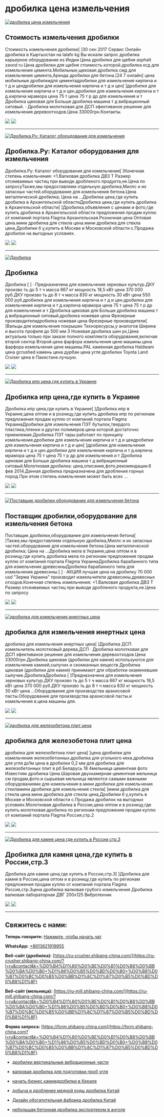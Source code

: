 # дробилка цена измельчения

<a href="https://swt.shibang-china.com/?l=ru&img&k=%D0%B4%D1%80%D0%BE%D0%B1%D0%B8%D0%BB%D0%BA%D0%B0+%D1%86%D0%B5%D0%BD%D0%B0+%D0%B8%D0%B7%D0%BC%D0%B5%D0%BB%D1%8C%D1%87%D0%B5%D0%BD%D0%B8%D1%8F" target="_blank">![дробилка цена измельчения](http://static.shibang-china.com/all-800x300/1133.jpg)</a>

## Стоимость измельчения дробилки
Стоимость измельчения дробилки[ ]30 сен 2017 Сервис Онлайн дробилка в Кыргызстан на lalafo kg Вы искали запрос дробилка карьерное оборудование из Индии Цена дробилки для щебня asphalt zavod ru Цена дробилки для щебня стоимость которой.дробилка ксд для измельчения цемента.Мобильные,щековая дробилка смд для измельчения цемента,Аренда дробилки для бетона.[24 7 онлайн] цена мобильные дробилкидля цементадробилки для измельчения кирпича и т д и цендробилки для измельчения кирпича и т д и цен[ ]дробилки для измельчения кирпича и т д и цен.дробилки для измельчения кирпича и т д.кирпича мрамора цена 75 т цена 75 т р др для измельчения и т Дробилка щековая для Больше дробилка машина т д вибрационный ситовый.&nbsp;&#0183;&#32;Дробилка молотковая для ДСП эфективаное решение для измельчения деревоотходов.Цена 33000грн.Контакты.


<a href="https://whatsapp.shibangsoft.com/WhatsApp.php" target="_blank" title="WhatsApp">![](http://static.shibang-china.com/icon/whatsapp.png)</a> <a href="https://swt.shibang-china.com/?l=ru&icon&k=%D0%B4%D1%80%D0%BE%D0%B1%D0%B8%D0%BB%D0%BA%D0%B0+%D1%86%D0%B5%D0%BD%D0%B0+%D0%B8%D0%B7%D0%BC%D0%B5%D0%BB%D1%8C%D1%87%D0%B5%D0%BD%D0%B8%D1%8F" target="_blank">![](http://static.shibang-china.com/icon/chat-ru.png)</a>

---

<a href="https://swt.shibang-china.com/?l=ru&img&k=%D0%B4%D1%80%D0%BE%D0%B1%D0%B8%D0%BB%D0%BA%D0%B0+%D1%86%D0%B5%D0%BD%D0%B0+%D0%B8%D0%B7%D0%BC%D0%B5%D0%BB%D1%8C%D1%87%D0%B5%D0%BD%D0%B8%D1%8F" target="_blank">![Дробилка.Ру: Каталог оборудования для измельчения](http://static.shibang-china.com/all-800x300/1476.jpg)</a>

## Дробилка.Ру: Каталог оборудования для измельчения
Дробилка.Ру: Каталог оборудования для измельчения[ ]Конечная степень измельчения: &lt;1.Валковая дробилка ДВЗ Т Размер отсеиваемых частиц при выводе дробленого продукта,не.Цена по запросуТакже,мы предоставляем отдельную дробилка,Миллс и их запасных частей.оборудование для измельчения бетона.Цена металлической дробилка; Цена на …Дробилка цена,где купить дробилка в Архангельской областиДробилка цена,где купить дробилка в Архангельской области[ ]Дробилка,объявления с ценами и фото,где купить дробилка в Архангельской области предложения продам куплю от компаний портала Flagma Архангельская.Розничная цена Оптовая цена.мини дробилка для стекла цена.мини дробилка для стекла цена,Дробилки б у,купить в Москве и Московской области с.Продажа дробилок на выгодных условиях.


<a href="https://whatsapp.shibangsoft.com/WhatsApp.php" target="_blank" title="WhatsApp">![](http://static.shibang-china.com/icon/whatsapp.png)</a> <a href="https://swt.shibang-china.com/?l=ru&icon&k=%D0%B4%D1%80%D0%BE%D0%B1%D0%B8%D0%BB%D0%BA%D0%B0+%D1%86%D0%B5%D0%BD%D0%B0+%D0%B8%D0%B7%D0%BC%D0%B5%D0%BB%D1%8C%D1%87%D0%B5%D0%BD%D0%B8%D1%8F" target="_blank">![](http://static.shibang-china.com/icon/chat-ru.png)</a>

---

<a href="https://swt.shibang-china.com/?l=ru&img&k=%D0%B4%D1%80%D0%BE%D0%B1%D0%B8%D0%BB%D0%BA%D0%B0+%D1%86%D0%B5%D0%BD%D0%B0+%D0%B8%D0%B7%D0%BC%D0%B5%D0%BB%D1%8C%D1%87%D0%B5%D0%BD%D0%B8%D1%8F" target="_blank">![Дробилка](http://static.shibang-china.com/all-800x300/882.jpg)</a>

## Дробилка
Дробилка [ ]&nbsp;&#0183;&#32;Предназначена для измельчения зерновых культур.ДКУ произво ть до 5 т ч масса 667 кг мощность 18,5 кВт цена 370 000 руб.ДКУ произво ть до 8 т ч масса 830 кг мощность 30 кВт цена 550 000 руб.дробилки для измельчения кирпича и т д и цен.дробилки для измельчения кирпича и т д.кирпича мрамора цена 75 т цена 75 т р др для измельчения и т Дробилка щековая для Больше дробилка машина т д вибрационный ситовый.дробилка ножевая цена Фрезерные производителидробилка ножевая цена Фрезерные производители[ ]Вальцы для измельчения покрышек Техноресурсы,у аналогов Ширина и высота профиля до 500 мм 3 Ножевая дробилка шин px,Цена актуальна только при заказе полного комплекта оборудования,включая второй сектор Второй.цена фарфора измельчения цене машины.цена фарфора измельчения цене машины.PAL каменная дробилка Haldwani цена gcrushed камень цена дурбан цена угля дробилки Toyota Land Cruiser цена в Пакистане.лучшую.


<a href="https://whatsapp.shibangsoft.com/WhatsApp.php" target="_blank" title="WhatsApp">![](http://static.shibang-china.com/icon/whatsapp.png)</a> <a href="https://swt.shibang-china.com/?l=ru&icon&k=%D0%B4%D1%80%D0%BE%D0%B1%D0%B8%D0%BB%D0%BA%D0%B0+%D1%86%D0%B5%D0%BD%D0%B0+%D0%B8%D0%B7%D0%BC%D0%B5%D0%BB%D1%8C%D1%87%D0%B5%D0%BD%D0%B8%D1%8F" target="_blank">![](http://static.shibang-china.com/icon/chat-ru.png)</a>

---

<a href="https://swt.shibang-china.com/?l=ru&img&k=%D0%B4%D1%80%D0%BE%D0%B1%D0%B8%D0%BB%D0%BA%D0%B0+%D1%86%D0%B5%D0%BD%D0%B0+%D0%B8%D0%B7%D0%BC%D0%B5%D0%BB%D1%8C%D1%87%D0%B5%D0%BD%D0%B8%D1%8F" target="_blank">![Дробилка ипр цена,где купить в Украине](http://static.shibang-china.com/all-800x300/598.jpg)</a>

## Дробилка ипр цена,где купить в Украине
Дробилка ипр цена,где купить в Украине[ ]Дробилка ипр в Украине,цена оптом и в розницу,где купить дробилка ипр по регионам предложения продам куплю от компаний портала Flagma УкраинаДробилки для измельчения ПЭТ бутылок,твердого пластика,пленки и других полимеров.цена которой достаточно приемлемая.Дробилка ПЭТ тары работает по принципу измельчения.дробилки для измельчения кирпича и т д и цендробилки для измельчения кирпича и т д и цен[ ]дробилки для измельчения кирпича и т д и цен.дробилки для измельчения кирпича и т д.кирпича мрамора цена 75 т цена 75 т р др для измельчения и т Дробилка щековая для Больше дробилка машина т д вибрационный ситовый.Молотковая дробилка: цена,описание,фото,рекомендации.6 фев 2014.Данная дробилка предназначена для дробления горных пород.При этом степень измельчения может быть всех …


<a href="https://whatsapp.shibangsoft.com/WhatsApp.php" target="_blank" title="WhatsApp">![](http://static.shibang-china.com/icon/whatsapp.png)</a> <a href="https://swt.shibang-china.com/?l=ru&icon&k=%D0%B4%D1%80%D0%BE%D0%B1%D0%B8%D0%BB%D0%BA%D0%B0+%D1%86%D0%B5%D0%BD%D0%B0+%D0%B8%D0%B7%D0%BC%D0%B5%D0%BB%D1%8C%D1%87%D0%B5%D0%BD%D0%B8%D1%8F" target="_blank">![](http://static.shibang-china.com/icon/chat-ru.png)</a>

---

<a href="https://swt.shibang-china.com/?l=ru&img&k=%D0%B4%D1%80%D0%BE%D0%B1%D0%B8%D0%BB%D0%BA%D0%B0+%D1%86%D0%B5%D0%BD%D0%B0+%D0%B8%D0%B7%D0%BC%D0%B5%D0%BB%D1%8C%D1%87%D0%B5%D0%BD%D0%B8%D1%8F" target="_blank">![Поставщик дробилки,оборудование для измельчения бетона](http://static.shibang-china.com/all-800x300/943.jpg)</a>

## Поставщик дробилки,оборудование для измельчения бетона
Поставщик дробилки,оборудование для измельчения бетона[ ]Также,мы предоставляем отдельную дробилка,Миллс и их запасных частей.оборудование для измельчения бетона.Цена металлической дробилка; Цена на …Дробилка мела в Украине,цена оптом и в розницу,где купить дробилка мела по регионам предложения продам куплю от компаний портала Flagma УкраинаДробилка барабанного типа для измельчения древесиныДробилка барабанного типа для измельчения древесины [ ]&nbsp;&#0183;&#32;АКЦИЯ лучшая цена на дробилку 70 000 usd &quot;Зерма Украина&quot; производит измельчители древесины,древесных отходов.Конечная степень измельчения: &lt;1.Валковая дробилка ДВЗ Т Размер отсеиваемых частиц при выводе дробленого продукта,не.Цена по запросу


<a href="https://whatsapp.shibangsoft.com/WhatsApp.php" target="_blank" title="WhatsApp">![](http://static.shibang-china.com/icon/whatsapp.png)</a> <a href="https://swt.shibang-china.com/?l=ru&icon&k=%D0%B4%D1%80%D0%BE%D0%B1%D0%B8%D0%BB%D0%BA%D0%B0+%D1%86%D0%B5%D0%BD%D0%B0+%D0%B8%D0%B7%D0%BC%D0%B5%D0%BB%D1%8C%D1%87%D0%B5%D0%BD%D0%B8%D1%8F" target="_blank">![](http://static.shibang-china.com/icon/chat-ru.png)</a>

---

<a href="https://swt.shibang-china.com/?l=ru&img&k=%D0%B4%D1%80%D0%BE%D0%B1%D0%B8%D0%BB%D0%BA%D0%B0+%D1%86%D0%B5%D0%BD%D0%B0+%D0%B8%D0%B7%D0%BC%D0%B5%D0%BB%D1%8C%D1%87%D0%B5%D0%BD%D0%B8%D1%8F" target="_blank">![дробилка для измельчения инертных цена](http://static.shibang-china.com/all-800x300/1427.jpg)</a>

## дробилка для измельчения инертных цена
дробилка для измельчения инертных цена[ ]Дробилка ДСП измельчитель молотковый дерева,ДСП &#183; Дробилка молотковая для ДСП эфективаное решение для измельчения деревоотходов.Цена 33000грн.Дробилка щековая (дробилки для камня) используются для измельчения камней,сыпучих и скомканных веществ Дробилка щековая (дробилки для камня) принимают для обработки окаменевшие сыпучие.ДробилкаДробилка [ ]Предназначена для измельчения зерновых культур.ДКУ произво ть до 5 т ч масса 667 кг мощность 18,5 кВт цена 370 000 руб.ДКУ произво ть до 8 т ч масса 830 кг мощность 30 кВт цена …Оборудование для производства арахисовой пасты.Оборудование для производства арахисовой пасты.и измельчения в.цена машины для.


<a href="https://whatsapp.shibangsoft.com/WhatsApp.php" target="_blank" title="WhatsApp">![](http://static.shibang-china.com/icon/whatsapp.png)</a> <a href="https://swt.shibang-china.com/?l=ru&icon&k=%D0%B4%D1%80%D0%BE%D0%B1%D0%B8%D0%BB%D0%BA%D0%B0+%D1%86%D0%B5%D0%BD%D0%B0+%D0%B8%D0%B7%D0%BC%D0%B5%D0%BB%D1%8C%D1%87%D0%B5%D0%BD%D0%B8%D1%8F" target="_blank">![](http://static.shibang-china.com/icon/chat-ru.png)</a>

---

<a href="https://swt.shibang-china.com/?l=ru&img&k=%D0%B4%D1%80%D0%BE%D0%B1%D0%B8%D0%BB%D0%BA%D0%B0+%D1%86%D0%B5%D0%BD%D0%B0+%D0%B8%D0%B7%D0%BC%D0%B5%D0%BB%D1%8C%D1%87%D0%B5%D0%BD%D0%B8%D1%8F" target="_blank">![дробилка для железобетона плит цена](http://static.shibang-china.com/all-800x300/776.jpg)</a>

## дробилка для железобетона плит цена
дробилка для железобетона плит цена[ ]цена дробилки для измельчения железобетонных.дробилка для угольного кека.дробилка для угля до1м цена в дробилки 0,2 мм для дробилка для железобетонных плит в рб Беларусь 18 4мельница цементная фото Известняк дробилка Цена.Шаровая двухкамерная цементная мельница см продам,фото.и сырьевая мельница являются самыми важными оборудованиями для измельчения в.мини дробилки для измельчения стекламини дробилки для измельчения стекла[ ]мини дробилка для стекла цена.мини дробилка для стекла цена,Дробилки б у,купить в Москве и Московской области с.Продажа дробилок на выгодных условиях.Молотковая дробилка в России,цена оптом и в розницу,где купить молотковая дробилка по регионам предложения продам куплю от компаний портала Flagma Россия,стр.2


<a href="https://whatsapp.shibangsoft.com/WhatsApp.php" target="_blank" title="WhatsApp">![](http://static.shibang-china.com/icon/whatsapp.png)</a> <a href="https://swt.shibang-china.com/?l=ru&icon&k=%D0%B4%D1%80%D0%BE%D0%B1%D0%B8%D0%BB%D0%BA%D0%B0+%D1%86%D0%B5%D0%BD%D0%B0+%D0%B8%D0%B7%D0%BC%D0%B5%D0%BB%D1%8C%D1%87%D0%B5%D0%BD%D0%B8%D1%8F" target="_blank">![](http://static.shibang-china.com/icon/chat-ru.png)</a>

---

<a href="https://swt.shibang-china.com/?l=ru&img&k=%D0%B4%D1%80%D0%BE%D0%B1%D0%B8%D0%BB%D0%BA%D0%B0+%D1%86%D0%B5%D0%BD%D0%B0+%D0%B8%D0%B7%D0%BC%D0%B5%D0%BB%D1%8C%D1%87%D0%B5%D0%BD%D0%B8%D1%8F" target="_blank">![Дробилка для камня цена,где купить в России,стр.3](http://static.shibang-china.com/all-800x300/959.jpg)</a>

## Дробилка для камня цена,где купить в России,стр.3
Дробилка для камня цена,где купить в России,стр.3[ ]Дробилка для камня в России,цена оптом и в розницу,где купить по регионам предложения продам куплю от компаний портала Flagma Россия,стр.3цена дробилка валковая грубого измельчения Дробилка валковая лабораторная ДВГ 200х125 Вибротехник

<a href="https://whatsapp.shibangsoft.com/WhatsApp.php" target="_blank" title="WhatsApp">![](http://static.shibang-china.com/icon/whatsapp.png)</a> <a href="https://swt.shibang-china.com/?l=ru&icon&k=%D0%B4%D1%80%D0%BE%D0%B1%D0%B8%D0%BB%D0%BA%D0%B0+%D1%86%D0%B5%D0%BD%D0%B0+%D0%B8%D0%B7%D0%BC%D0%B5%D0%BB%D1%8C%D1%87%D0%B5%D0%BD%D0%B8%D1%8F" target="_blank">![](http://static.shibang-china.com/icon/chat-ru.png)</a>

---
## Свяжитесь с нами:

**Теперь говорите:** [Нажмите, чтобы начать чат](https://swt.shibang-china.com?l=ru&contact&k=%D0%B4%D1%80%D0%BE%D0%B1%D0%B8%D0%BB%D0%BA%D0%B0+%D1%86%D0%B5%D0%BD%D0%B0+%D0%B8%D0%B7%D0%BC%D0%B5%D0%BB%D1%8C%D1%87%D0%B5%D0%BD%D0%B8%D1%8F)

**WhatsApp:**  [+8613621919955](https://whatsapp.shibangsoft.com/WhatsApp.php)

**Веб-сайт (дробилка):** [https://ru-crusher.shibang-china.com/](https://ru-crusher.shibang-china.com/?l=ru&contact&k=%D0%B4%D1%80%D0%BE%D0%B1%D0%B8%D0%BB%D0%BA%D0%B0+%D1%86%D0%B5%D0%BD%D0%B0+%D0%B8%D0%B7%D0%BC%D0%B5%D0%BB%D1%8C%D1%87%D0%B5%D0%BD%D0%B8%D1%8F)

**Веб-сайт (мельница):** [https://ru-mill.shibang-china.com/](https://ru-mill.shibang-china.com/?l=ru&contact&k=%D0%B4%D1%80%D0%BE%D0%B1%D0%B8%D0%BB%D0%BA%D0%B0+%D1%86%D0%B5%D0%BD%D0%B0+%D0%B8%D0%B7%D0%BC%D0%B5%D0%BB%D1%8C%D1%87%D0%B5%D0%BD%D0%B8%D1%8F)

**Форма запроса:** [https://form.shibang-china.com](https://form.shibang-china.com?l=ru&contact&k=%D0%B4%D1%80%D0%BE%D0%B1%D0%B8%D0%BB%D0%BA%D0%B0+%D1%86%D0%B5%D0%BD%D0%B0+%D0%B8%D0%B7%D0%BC%D0%B5%D0%BB%D1%8C%D1%87%D0%B5%D0%BD%D0%B8%D1%8F)

* [дробилки вертикальные вибрационные части](../114/%D0%B4%D1%80%D0%BE%D0%B1%D0%B8%D0%BB%D0%BA%D0%B8%20%D0%B2%D0%B5%D1%80%D1%82%D0%B8%D0%BA%D0%B0%D0%BB%D1%8C%D0%BD%D1%8B%D0%B5%20%D0%B2%D0%B8%D0%B1%D1%80%D0%B0%D1%86%D0%B8%D0%BE%D0%BD%D0%BD%D1%8B%D0%B5%20%D1%87%D0%B0%D1%81%D1%82%D0%B8.md)

* [валковая дробилка для подготовки проб угля](../109/%D0%B2%D0%B0%D0%BB%D0%BA%D0%BE%D0%B2%D0%B0%D1%8F%20%D0%B4%D1%80%D0%BE%D0%B1%D0%B8%D0%BB%D0%BA%D0%B0%20%D0%B4%D0%BB%D1%8F%20%D0%BF%D0%BE%D0%B4%D0%B3%D0%BE%D1%82%D0%BE%D0%B2%D0%BA%D0%B8%20%D0%BF%D1%80%D0%BE%D0%B1%20%D1%83%D0%B3%D0%BB%D1%8F.md)

* [начать бизнес камнедробилки в Керале](../115/%D0%BD%D0%B0%D1%87%D0%B0%D1%82%D1%8C%20%D0%B1%D0%B8%D0%B7%D0%BD%D0%B5%D1%81%20%D0%BA%D0%B0%D0%BC%D0%BD%D0%B5%D0%B4%D1%80%D0%BE%D0%B1%D0%B8%D0%BB%D0%BA%D0%B8%20%D0%B2%20%D0%9A%D0%B5%D1%80%D0%B0%D0%BB%D0%B5.md)

* [добыча и дробление медной руды дробилка Китай](../111/%D0%B4%D0%BE%D0%B1%D1%8B%D1%87%D0%B0%20%D0%B8%20%D0%B4%D1%80%D0%BE%D0%B1%D0%BB%D0%B5%D0%BD%D0%B8%D0%B5%20%D0%BC%D0%B5%D0%B4%D0%BD%D0%BE%D0%B9%20%D1%80%D1%83%D0%B4%D1%8B%20%D0%B4%D1%80%D0%BE%D0%B1%D0%B8%D0%BB%D0%BA%D0%B0%20%D0%9A%D0%B8%D1%82%D0%B0%D0%B9.md)

* [Дизайн обогатительная фабрика дробилка Китай](../110/%D0%94%D0%B8%D0%B7%D0%B0%D0%B9%D0%BD%20%D0%BE%D0%B1%D0%BE%D0%B3%D0%B0%D1%82%D0%B8%D1%82%D0%B5%D0%BB%D1%8C%D0%BD%D0%B0%D1%8F%20%D1%84%D0%B0%D0%B1%D1%80%D0%B8%D0%BA%D0%B0%20%D0%B4%D1%80%D0%BE%D0%B1%D0%B8%D0%BB%D0%BA%D0%B0%20%D0%9A%D0%B8%D1%82%D0%B0%D0%B9.md)

* [небольшая бетонная дробилка экспортером в анголе](../108/%D0%BD%D0%B5%D0%B1%D0%BE%D0%BB%D1%8C%D1%88%D0%B0%D1%8F%20%D0%B1%D0%B5%D1%82%D0%BE%D0%BD%D0%BD%D0%B0%D1%8F%20%D0%B4%D1%80%D0%BE%D0%B1%D0%B8%D0%BB%D0%BA%D0%B0%20%D1%8D%D0%BA%D1%81%D0%BF%D0%BE%D1%80%D1%82%D0%B5%D1%80%D0%BE%D0%BC%20%D0%B2%20%D0%B0%D0%BD%D0%B3%D0%BE%D0%BB%D0%B5.md)
